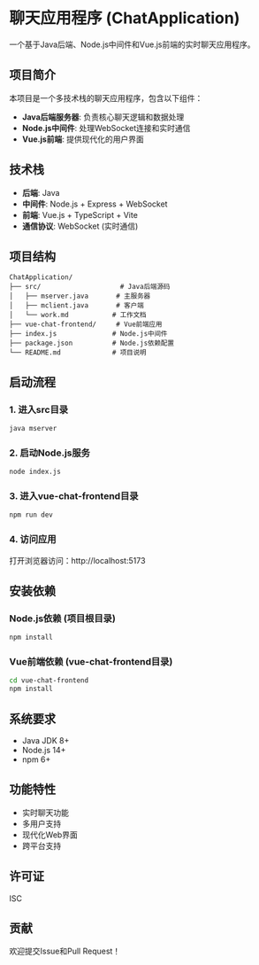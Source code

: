 # 聊天应用程序 (ChatApplication)

一个基于Java后端、Node.js中间件和Vue.js前端的实时聊天应用程序。

## 项目简介

本项目是一个多技术栈的聊天应用程序，包含以下组件：

- **Java后端服务器**: 负责核心聊天逻辑和数据处理
- **Node.js中间件**: 处理WebSocket连接和实时通信
- **Vue.js前端**: 提供现代化的用户界面

## 技术栈

- **后端**: Java
- **中间件**: Node.js + Express + WebSocket
- **前端**: Vue.js + TypeScript + Vite
- **通信协议**: WebSocket (实时通信)

## 项目结构

```
ChatApplication/
├── src/                    # Java后端源码
│   ├── mserver.java       # 主服务器
│   ├── mclient.java       # 客户端
│   └── work.md           # 工作文档
├── vue-chat-frontend/     # Vue前端应用
├── index.js              # Node.js中间件
├── package.json          # Node.js依赖配置
└── README.md             # 项目说明
```

## 启动流程

### 1. 进入src目录
```bash
java mserver
```

### 2. 启动Node.js服务
```bash
node index.js
```

### 3. 进入vue-chat-frontend目录
```bash
npm run dev
```

### 4. 访问应用
打开浏览器访问：http://localhost:5173

## 安装依赖

### Node.js依赖 (项目根目录)
```bash
npm install
```

### Vue前端依赖 (vue-chat-frontend目录)
```bash
cd vue-chat-frontend
npm install
```

## 系统要求

- Java JDK 8+
- Node.js 14+
- npm 6+

## 功能特性

- 实时聊天功能
- 多用户支持
- 现代化Web界面
- 跨平台支持

## 许可证

ISC

## 贡献

欢迎提交Issue和Pull Request！ 